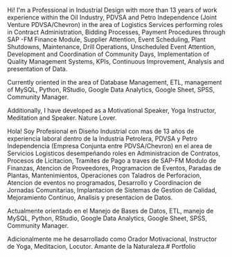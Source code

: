 Hi! I'm a Professional in Industrial Design with more than 13 years of work experience within the Oil Industry, PDVSA and Petro Independence (Joint Venture PDVSA/Chevron) in the area of ​​Logistics Services performing roles in Contract Administration, Bidding Processes, Payment Procedures through SAP -FM Finance Module, Supplier Attention, Event Scheduling, Plant Shutdowns, Maintenance, Drill Operations, Unscheduled Event Attention, Development and Coordination of Community Days, Implementation of Quality Management Systems, KPIs, Continuous Improvement, Analysis and presentation of Data. 

Currently oriented in the area of ​​Database Management, ETL, management of MySQL, Python, RStudio, Google Data Analytics, Google Sheet, SPSS, Community Manager.

Additionally, I have developed as a Motivational Speaker, Yoga Instructor, Meditation and Speaker. Nature Lover.

Hola! Soy Profesional en Diseño Industrial con mas de 13 años de experiencia laboral dentro de la Industria Petrolera, PDVSA y Petro Independencia (Empresa Conjunta entre PDVSA/Chevron) en el area de Servicios Logisticos desempeñando roles en Administracion de Contratos, Procesos de Licitacion, Tramites de Pago a traves de SAP-FM Modulo de Finanzas, Atencion de Proveedores, Programacion de Eventos, Paradas de Plantas, Mantenimientos, Operaciones con Taladros de Perforacion, Atencion de eventos no programados, Desarrollo y Coordinacion de Jornadas Comunitarias, Implantacion de Sistemas de Gestion de Calidad, Mejoramiento Continuo, Analisis y presentacion de Datos. 

Actualmente orientado en el Manejo de Bases de Datos, ETL, manejo de MySQL, Python, RStudio, Google Data Analytics, Google Sheet, SPSS, Community Manager.

Adicionalmente me he desarrollado como Orador Motivacional, Instructor de Yoga, Meditacion, Locutor. Amante de la Naturaleza.# Portfolio
